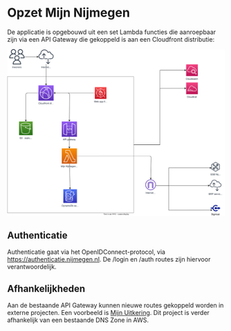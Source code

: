 # Opzet Mijn Nijmegen

De applicatie is opgebouwd uit een set Lambda functies die aanroepbaar zijn via een API Gateway die gekoppeld is aan een Cloudfront distributie:

![Mijn Nijmegen architectuurplaat](assets/mijnnijmegen.drawio.svg)

## Authenticatie
Authenticatie gaat via het OpenIDConnect-protocol, via https://authenticatie.nijmegen.nl. De /login en /auth routes zijn hiervoor verantwoordelijk.

## Afhankelijkheden
Aan de bestaande API Gateway kunnen nieuwe routes gekoppeld worden in externe projecten. Een voorbeeld is [Mijn Uitkering](https://github.com/gemeenteNijmegen/mijn-uitkering). Dit project is verder afhankelijk van een bestaande DNS Zone in AWS.
